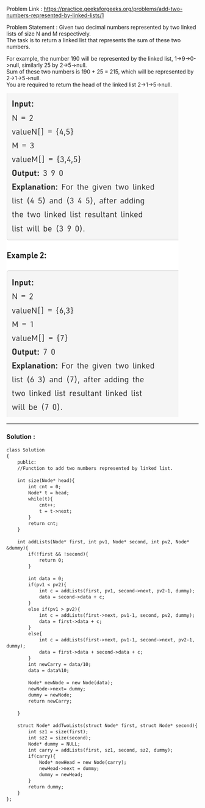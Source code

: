 Problem Link : https://practice.geeksforgeeks.org/problems/add-two-numbers-represented-by-linked-lists/1

Problem Statement :    Given two decimal numbers represented by two linked lists of size N and M respectively.<br> The task is to return a linked list that represents the sum of these two numbers.

For example, the number 190 will be represented by the linked list, 1->9->0->null, similarly 25 by 2->5->null.<br> Sum of these two numbers is 190 + 25 = 215, which will be represented by 2->1->5->null.<br> You are required to return the head of the linked list 2->1->5->null.


![](../images/b4.PNG)

_____________________________________________________________________________________________

### Solution : 

```
class Solution
{
    public:
    //Function to add two numbers represented by linked list.
    
    int size(Node* head){
        int cnt = 0;
        Node* t = head;
        while(t){
            cnt++;
            t = t->next;
        }
        return cnt;
    }
    
    int addLists(Node* first, int pv1, Node* second, int pv2, Node* &dummy){
        if(!first && !second){
            return 0;
        }
        
        int data = 0;
        if(pv1 < pv2){
            int c = addLists(first, pv1, second->next, pv2-1, dummy);
            data = second->data + c;
        }
        else if(pv1 > pv2){
            int c = addLists(first->next, pv1-1, second, pv2, dummy);
            data = first->data + c;
        }
        else{
            int c = addLists(first->next, pv1-1, second->next, pv2-1, dummy);
            data = first->data + second->data + c;
        }
        int newCarry = data/10;
        data = data%10;
        
        Node* newNode = new Node(data);
        newNode->next= dummy;
        dummy = newNode;
        return newCarry;
        
    }
    
    struct Node* addTwoLists(struct Node* first, struct Node* second){
        int sz1 = size(first);
        int sz2 = size(second);
        Node* dummy = NULL;
        int carry = addLists(first, sz1, second, sz2, dummy);
        if(carry){
            Node* newHead = new Node(carry);
            newHead->next = dummy;
            dummy = newHead;
        }
        return dummy;
    }
};
```